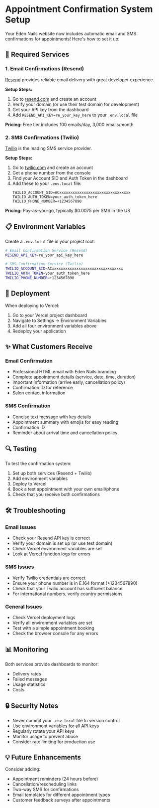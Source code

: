 # Appointment Confirmation System Setup

Your Eden Nails website now includes automatic email and SMS confirmations for appointments! Here's how to set it up:

## 🔧 Required Services

### 1. Email Confirmations (Resend)
[Resend](https://resend.com) provides reliable email delivery with great developer experience.

**Setup Steps:**
1. Go to [resend.com](https://resend.com) and create an account
2. Verify your domain (or use their test domain for development)
3. Get your API key from the dashboard
4. Add `RESEND_API_KEY=re_your_key_here` to your `.env.local` file

**Pricing:** Free tier includes 100 emails/day, 3,000 emails/month

### 2. SMS Confirmations (Twilio)
[Twilio](https://twilio.com) is the leading SMS service provider.

**Setup Steps:**
1. Go to [twilio.com](https://twilio.com) and create an account
2. Get a phone number from the console
3. Find your Account SID and Auth Token in the dashboard
4. Add these to your `.env.local` file:
   ```
   TWILIO_ACCOUNT_SID=ACxxxxxxxxxxxxxxxxxxxxxxxxxxxxxxxx
   TWILIO_AUTH_TOKEN=your_auth_token_here
   TWILIO_PHONE_NUMBER=+1234567890
   ```

**Pricing:** Pay-as-you-go, typically $0.0075 per SMS in the US

## 📋 Environment Variables

Create a `.env.local` file in your project root:

```bash
# Email Confirmation Service (Resend)
RESEND_API_KEY=re_your_api_key_here

# SMS Confirmation Service (Twilio)
TWILIO_ACCOUNT_SID=ACxxxxxxxxxxxxxxxxxxxxxxxxxxxxxxxx
TWILIO_AUTH_TOKEN=your_auth_token_here
TWILIO_PHONE_NUMBER=+1234567890
```

## 🚀 Deployment

When deploying to Vercel:

1. Go to your Vercel project dashboard
2. Navigate to Settings → Environment Variables
3. Add all four environment variables above
4. Redeploy your application

## ✨ What Customers Receive

### Email Confirmation
- Professional HTML email with Eden Nails branding
- Complete appointment details (service, date, time, duration)
- Important information (arrive early, cancellation policy)
- Confirmation ID for reference
- Salon contact information

### SMS Confirmation
- Concise text message with key details
- Appointment summary with emojis for easy reading
- Confirmation ID
- Reminder about arrival time and cancellation policy

## 🔍 Testing

To test the confirmation system:

1. Set up both services (Resend + Twilio)
2. Add environment variables
3. Deploy to Vercel
4. Book a test appointment with your own email/phone
5. Check that you receive both confirmations

## 🛠️ Troubleshooting

### Email Issues
- Check your Resend API key is correct
- Verify your domain is set up (or use test domain)
- Check Vercel environment variables are set
- Look at Vercel function logs for errors

### SMS Issues
- Verify Twilio credentials are correct
- Ensure your phone number is in E.164 format (+1234567890)
- Check that your Twilio account has sufficient balance
- For international numbers, verify country permissions

### General Issues
- Check Vercel deployment logs
- Verify all environment variables are set
- Test with a simple appointment booking
- Check the browser console for any errors

## 📊 Monitoring

Both services provide dashboards to monitor:
- Delivery rates
- Failed messages
- Usage statistics
- Costs

## 🔒 Security Notes

- Never commit your `.env.local` file to version control
- Use environment variables for all API keys
- Regularly rotate your API keys
- Monitor usage to prevent abuse
- Consider rate limiting for production use

## 💡 Future Enhancements

Consider adding:
- Appointment reminders (24 hours before)
- Cancellation/rescheduling links
- Two-way SMS for confirmations
- Email templates for different appointment types
- Customer feedback surveys after appointments 